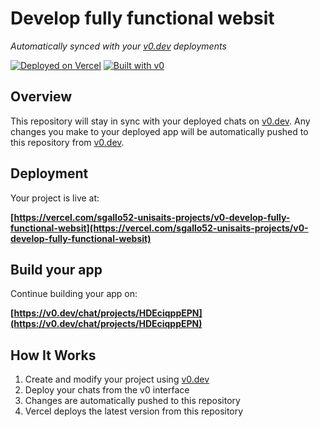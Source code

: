 # Develop fully functional websit

*Automatically synced with your [v0.dev](https://v0.dev) deployments*

[![Deployed on Vercel](https://img.shields.io/badge/Deployed%20on-Vercel-black?style=for-the-badge&logo=vercel)](https://vercel.com/sgallo52-unisaits-projects/v0-develop-fully-functional-websit)
[![Built with v0](https://img.shields.io/badge/Built%20with-v0.dev-black?style=for-the-badge)](https://v0.dev/chat/projects/HDEciqppEPN)

## Overview

This repository will stay in sync with your deployed chats on [v0.dev](https://v0.dev).
Any changes you make to your deployed app will be automatically pushed to this repository from [v0.dev](https://v0.dev).

## Deployment

Your project is live at:

**[https://vercel.com/sgallo52-unisaits-projects/v0-develop-fully-functional-websit](https://vercel.com/sgallo52-unisaits-projects/v0-develop-fully-functional-websit)**

## Build your app

Continue building your app on:

**[https://v0.dev/chat/projects/HDEciqppEPN](https://v0.dev/chat/projects/HDEciqppEPN)**

## How It Works

1. Create and modify your project using [v0.dev](https://v0.dev)
2. Deploy your chats from the v0 interface
3. Changes are automatically pushed to this repository
4. Vercel deploys the latest version from this repository
